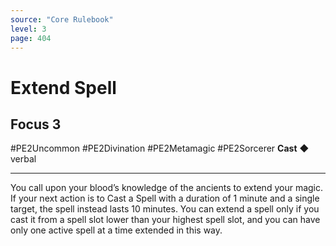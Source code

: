 ```yaml
---
source: "Core Rulebook"
level: 3
page: 404
---
```


# Extend Spell
## Focus 3
#PE2Uncommon #PE2Divination #PE2Metamagic #PE2Sorcerer 
**Cast** ◆ verbal

-----
You call upon your blood’s knowledge of the ancients to extend your magic. If your next action is to Cast a Spell with a duration of 1 minute and a single target, the spell instead lasts 10 minutes. You can extend a spell only if you cast it from a spell slot lower than your highest spell slot, and you can have only one active spell at a time extended in this way.